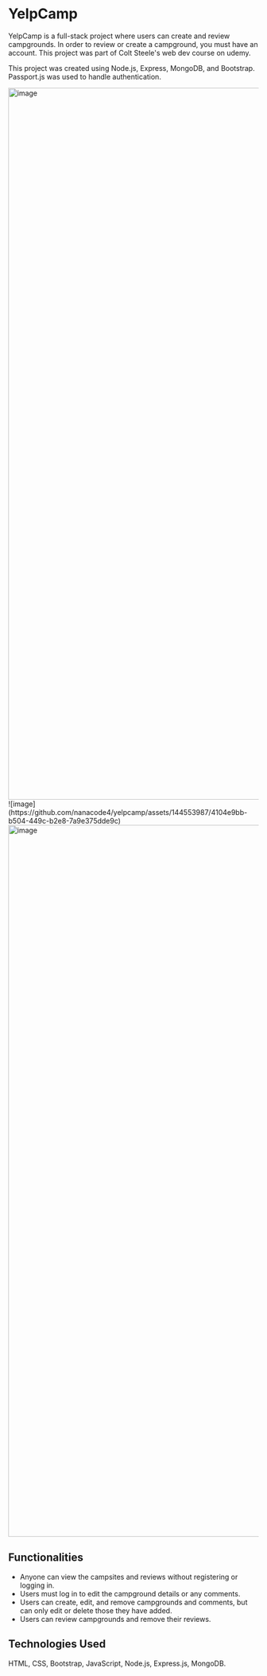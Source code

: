 # YelpCamp 
YelpCamp is a full-stack project where users can create and review campgrounds. In order to review or create a campground, you must have an account. This project was part of Colt Steele's web dev course on udemy.

This project was created using Node.js, Express, MongoDB, and Bootstrap. Passport.js was used to handle authentication.

<img width="1431" alt="image" src="https://github.com/nanacode4/yelpcamp/assets/144553987/5e78c966-4616-492a-b465-f99903f86eb3">
![image](https://github.com/nanacode4/yelpcamp/assets/144553987/4104e9bb-b504-449c-b2e8-7a9e375dde9c)
<img width="1431" alt="image" src="https://github.com/nanacode4/yelpcamp/assets/144553987/584a0066-27f3-4d49-a0e7-0557fabf1ba4">

## Functionalities
- Anyone can view the campsites and reviews without registering or logging in.
- Users must log in to edit the campground details or any comments.
- Users can create, edit, and remove campgrounds and comments, but can only edit or delete those they have added.
- Users can review campgrounds and remove their reviews.

## Technologies Used
HTML, CSS, Bootstrap, JavaScript, Node.js, Express.js, MongoDB.






